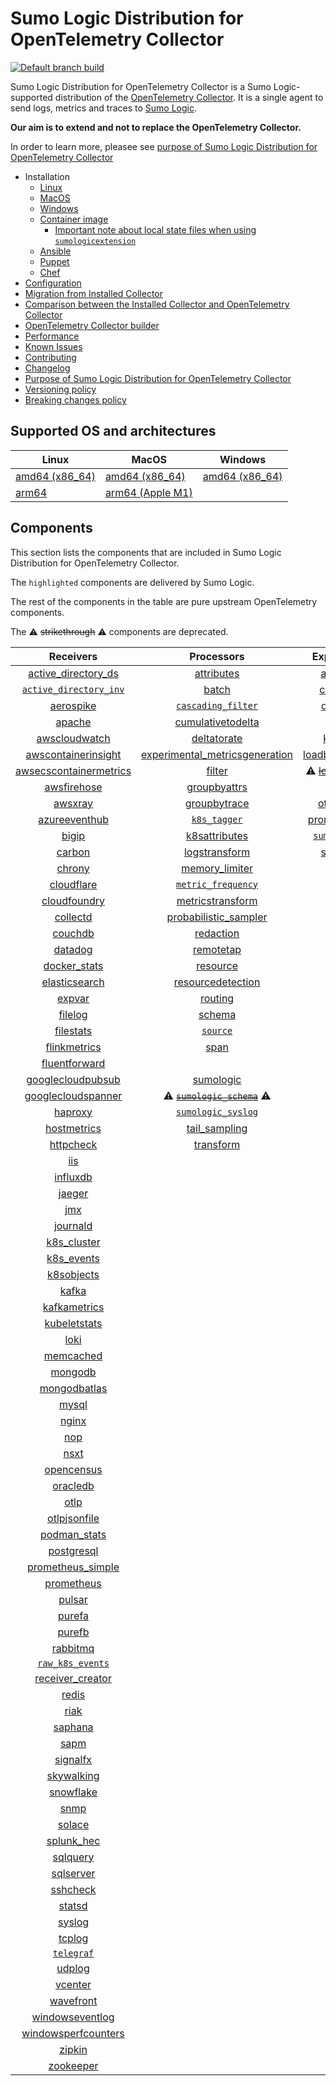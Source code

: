 # Sumo Logic Distribution for OpenTelemetry Collector

[![Default branch build](https://github.com/SumoLogic/sumologic-otel-collector/actions/workflows/dev_builds.yml/badge.svg)](https://github.com/SumoLogic/sumologic-otel-collector/actions/workflows/dev_builds.yml)

Sumo Logic Distribution for OpenTelemetry Collector is a Sumo Logic-supported distribution of the [OpenTelemetry Collector][otc_link].
It is a single agent to send logs, metrics and traces to [Sumo Logic][sumologic].

**Our aim is to extend and not to replace the OpenTelemetry Collector.**

In order to learn more, pleasee see [purpose of Sumo Logic Distribution for OpenTelemetry Collector][purpose]

[otc_link]: https://github.com/open-telemetry/opentelemetry-collector
[sumologic]: https://www.sumologic.com

- Installation
  - [Linux][linux_installation]
  - [MacOS][macos_installation]
  - [Windows][windows_installation]
  - [Container image](/docs/installation.md#container-image)
    - [Important note about local state files when using `sumologicextension`](/docs/installation.md#important-note-about-local-state-files-when-using-sumologicextension)
  - [Ansible](/docs/installation.md#ansible)
  - [Puppet](/docs/installation.md#puppet)
  - [Chef](/docs/installation.md#chef)
- [Configuration](docs/configuration.md)
- [Migration from Installed Collector](docs/migration.md)
- [Comparison between the Installed Collector and OpenTelemetry Collector](docs/comparison.md)
- [OpenTelemetry Collector builder](./otelcolbuilder/README.md)
- [Performance]
- [Known Issues][known issues]
- [Contributing](./CONTRIBUTING.md)
- [Changelog](./CHANGELOG.md)
- [Purpose of Sumo Logic Distribution for OpenTelemetry Collector][purpose]
- [Versioning policy][versioning]
- [Breaking changes policy][breaking]

[linux_installation]: https://help.sumologic.com/docs/send-data/opentelemetry-collector/install-collector-linux/
[macos_installation]: https://help.sumologic.com/docs/send-data/opentelemetry-collector/install-collector-macos/
[windows_installation]: https://help.sumologic.com/docs/send-data/opentelemetry-collector/install-collector-windows/
[performance]: https://help.sumologic.com/docs/send-data/opentelemetry-collector/#performance
[known issues]: https://help.sumologic.com/docs/send-data/opentelemetry-collector/troubleshooting-faq/#known-issues
[purpose]: https://help.sumologic.com/docs/send-data/opentelemetry-collector/sumo-logic-opentelemetry-vs-opentelemetry-upstream-relationship/
[versioning]: https://help.sumologic.com/docs/send-data/opentelemetry-collector/sumo-logic-opentelemetry-vs-opentelemetry-upstream-relationship/#versioning-policy
[breaking]: https://help.sumologic.com/docs/send-data/opentelemetry-collector/sumo-logic-opentelemetry-vs-opentelemetry-upstream-relationship/#versioning-policy

## Supported OS and architectures

| Linux                         | MacOS                         | Windows                     |
| ----------------------------- | ----------------------------- | --------------------------- |
| [amd64 (x86_64)][linux_amd64] | [amd64 (x86_64)][mac_amd64]   | [amd64 (x86_64)][win_amd64] |
| [arm64][linux_arm64]          | [arm64 (Apple M1)][mac_arm64] |                             |

[linux_amd64]: ./docs/installation.md#linux-on-amd64-x86-64
[linux_arm64]: ./docs/installation.md#linux-on-arm64
[mac_amd64]: ./docs/installation.md#macos-on-amd64-x86-64
[mac_arm64]: ./docs/installation.md#macos-on-arm64-apple-m1-x86-64
[win_amd64]: ./docs/installation.md#windows

## Components

This section lists the components that are included in Sumo Logic Distribution for OpenTelemetry Collector.

The `highlighted` components are delivered by Sumo Logic.

The rest of the components in the table are pure upstream OpenTelemetry components.

The ⚠️ ~~strikethrough~~ ⚠️ components are deprecated.

|                        Receivers                         |                          Processors                          |               Exporters                |                  Extensions                  |              Connectors               |
| :------------------------------------------------------: | :----------------------------------------------------------: | :------------------------------------: | :------------------------------------------: | :-----------------------------------: |
|     [active_directory_ds][activedirectorydsreceiver]     |              [attributes][attributesprocessor]               |         [awss3][awss3exporter]         |       [asapclient][asapauthextension]        |      [forward][forwardconnector]      |
|   [`active_directory_inv`][activedirectoryinvreceiver]   |                   [batch][batchprocessor]                    |        [carbon][carbonexporter]        |             [awsproxy][awsproxy]             |        [count][countconnector]        |
|              [aerospike][aerospikereceiver]              |        [`cascading_filter`][cascadingfilterprocessor]        |         [debug][debugexporter]         |       [basicauth][basicauthextension]        |      [routing][routingconnector]      |
|                 [apache][apachereceiver]                 |       [cumulativetodelta][cumulativetodeltaprocessor]        |          [file][fileexporter]          | [bearertokenauth][bearertokenauthextension]  | [servicegraph][servicegraphconnector] |
|          [awscloudwatch][awscloudwatchreceiver]          |             [deltatorate][deltatorateprocessor]              |         [kafka][kafkaexporter]         |           [db_storage][dbstorage]            |  [spanmetrics][spanmetricsconnector]  |
|    [awscontainerinsight][awscontainerinsightreceiver]    | [experimental_metricsgeneration][metricsgenerationprocessor] | [loadbalancing][loadbalancingexporter] |      [docker_observer][dockerobserver]       |                                       |
| [awsecscontainermetrics][awsecscontainermetricsreceiver] |                  [filter][filterprocessor]                   |  ⚠️ ~~[logging][loggingexporter]~~ ⚠️  |         [ecs_observer][ecsobserver]          |                                       |
|            [awsfirehose][awsfirehosereceiver]            |            [groupbyattrs][groupbyattrsprocessor]             |          [otlp][otlpexporter]          |     [ecs_task_observer][ecstaskobserver]     |                                       |
|                [awsxray][awsxrayreceiver]                |            [groupbytrace][groupbytraceprocessor]             |      [otlphttp][otlphttpexporter]      |         [file_storage][filestorage]          |                                       |
|          [azureeventhub][azureeventhubreceiver]          |                 [`k8s_tagger`][k8sprocessor]                 |    [prometheus][prometheusexporter]    |   [headerssetter][headerssetterextension]    |                                       |
|                  [bigip][bigipreceiver]                  |           [k8sattributes][k8sattributesprocessor]            |    [`sumologic`][sumologicexporter]    |     [health_check][healthcheckextension]     |                                       |
|                 [carbon][carbonreceiver]                 |           [logstransform][logstransformprocessor]            |        [syslog][syslogexporter]        |        [host_observer][hostobserver]         |                                       |
|                 [chrony][chronyreceiver]                 |           [memory_limiter][memorylimiterprocessor]           |           [nop][nopexporter]           |       [http_forwarder][httpforwarder]        |                                       |
|             [cloudflare][cloudflarereceiver]             |        [`metric_frequency`][metricfrequencyprocessor]        |                                        | [jaegerremotesampling][jaegerremotesampling] |                                       |
|           [cloudfoundry][cloudfoundryreceiver]           |        [metricstransform][metricstransformprocessor]         |                                        |         [k8s_observer][k8sobserver]          |                                       |
|               [collectd][collectdreceiver]               |    [probabilistic_sampler][probabilisticsamplerprocessor]    |                                        | ⚠️ ~~[memory_ballast][ballastextension]~~ ⚠️ |                                       |
|                [couchdb][couchdbreceiver]                |               [redaction][redactionprocessor]                |                                        |  [oauth2client][oauth2clientauthextension]   |                                       |
|                [datadog][datadogreceiver]                |               [remotetap][remotetapprocessor]                |                                        |          [oidc][oidcauthextension]           |                                       |
|           [docker_stats][dockerstatsreceiver]            |                [resource][resourceprocessor]                 |                                        |           [pprof][pprofextension]            |                                       |
|          [elasticsearch][elasticsearchreceiver]          |       [resourcedetection][resourcedetectionprocessor]        |                                        |       [sigv4auth][sigv4authextension]        |                                       |
|                 [expvar][expvarreceiver]                 |                 [routing][routingprocessor]                  |                                        |      [`sumologic`][sumologicextension]       |                                       |
|                [filelog][filelogreceiver]                |                  [schema][schemaprocessor]                   |                                        |          [zpages][zpagesextension]           |                                       |
|              [filestats][filestatsreceiver]              |                 [`source`][sourceprocessor]                  |                                        |                                              |                                       |
|           [flinkmetrics][flinkmetricsreceiver]           |                    [span][spanprocessor]                     |                                        |                                              |                                       |
|          [fluentforward][fluentforwardreceiver]          |                                                              |                                        |                                              |                                       |
|      [googlecloudpubsub][googlecloudpubsubreceiver]      |               [sumologic][sumologicprocessor]                |                                        |                                              |                                       |
|     [googlecloudspanner][googlecloudspannerreceiver]     |   ⚠️ ~~[`sumologic_schema`][sumologicschemaprocessor]~~ ⚠️   |                                        |                                              |                                       |
|                [haproxy][haproxyreceiver]                |        [`sumologic_syslog`][sumologicsyslogprocessor]        |                                        |                                              |                                       |
|            [hostmetrics][hostmetricsreceiver]            |            [tail_sampling][tailsamplingprocessor]            |                                        |                                              |                                       |
|              [httpcheck][httpcheckreceiver]              |               [transform][transformprocessor]                |                                        |                                              |                                       |
|                    [iis][iisreceiver]                    |                                                              |                                        |                                              |                                       |
|               [influxdb][influxdbreceiver]               |                                                              |                                        |                                              |                                       |
|                 [jaeger][jaegerreceiver]                 |                                                              |                                        |                                              |                                       |
|                    [jmx][jmxreceiver]                    |                                                              |                                        |                                              |                                       |
|               [journald][journaldreceiver]               |                                                              |                                        |                                              |                                       |
|            [k8s_cluster][k8sclusterreceiver]             |                                                              |                                        |                                              |                                       |
|             [k8s_events][k8seventsreceiver]              |                                                              |                                        |                                              |                                       |
|             [k8sobjects][k8sobjectsreceiver]             |                                                              |                                        |                                              |                                       |
|                  [kafka][kafkareceiver]                  |                                                              |                                        |                                              |                                       |
|           [kafkametrics][kafkametricsreceiver]           |                                                              |                                        |                                              |                                       |
|           [kubeletstats][kubeletstatsreceiver]           |                                                              |                                        |                                              |                                       |
|                   [loki][lokireceiver]                   |                                                              |                                        |                                              |                                       |
|              [memcached][memcachedreceiver]              |                                                              |                                        |                                              |                                       |
|                [mongodb][mongodbreceiver]                |                                                              |                                        |                                              |                                       |
|           [mongodbatlas][mongodbatlasreceiver]           |                                                              |                                        |                                              |                                       |
|                  [mysql][mysqlreceiver]                  |                                                              |                                        |                                              |                                       |
|                  [nginx][nginxreceiver]                  |                                                              |                                        |                                              |                                       |
|                    [nop][nopreceiver]                    |                                                              |                                        |                                              |                                       |
|                   [nsxt][nsxtreceiver]                   |                                                              |                                        |                                              |                                       |
|             [opencensus][opencensusreceiver]             |                                                              |                                        |                                              |                                       |
|               [oracledb][oracledbreceiver]               |                                                              |                                        |                                              |                                       |
|                   [otlp][otlpreceiver]                   |                                                              |                                        |                                              |                                       |
|           [otlpjsonfile][otlpjsonfilereceiver]           |                                                              |                                        |                                              |                                       |
|              [podman_stats][podmanreceiver]              |                                                              |                                        |                                              |                                       |
|             [postgresql][postgresqlreceiver]             |                                                              |                                        |                                              |                                       |
|      [prometheus_simple][simpleprometheusreceiver]       |                                                              |                                        |                                              |                                       |
|             [prometheus][prometheusreceiver]             |                                                              |                                        |                                              |                                       |
|                 [pulsar][pulsarreceiver]                 |                                                              |                                        |                                              |                                       |
|                 [purefa][purefareceiver]                 |                                                              |                                        |                                              |                                       |
|                 [purefb][purefbreceiver]                 |                                                              |                                        |                                              |                                       |
|               [rabbitmq][rabbitmqreceiver]               |                                                              |                                        |                                              |                                       |
|         [`raw_k8s_events`][rawk8seventsreceiver]         |                                                              |                                        |                                              |                                       |
|           [receiver_creator][receivercreator]            |                                                              |                                        |                                              |                                       |
|                  [redis][redisreceiver]                  |                                                              |                                        |                                              |                                       |
|                   [riak][riakreceiver]                   |                                                              |                                        |                                              |                                       |
|                [saphana][saphanareceiver]                |                                                              |                                        |                                              |                                       |
|                   [sapm][sapmreceiver]                   |                                                              |                                        |                                              |                                       |
|               [signalfx][signalfxreceiver]               |                                                              |                                        |                                              |                                       |
|             [skywalking][skywalkingreceiver]             |                                                              |                                        |                                              |                                       |
|              [snowflake][snowflakereceiver]              |                                                              |                                        |                                              |                                       |
|                   [snmp][snmpreceiver]                   |                                                              |                                        |                                              |                                       |
|                 [solace][solacereceiver]                 |                                                              |                                        |                                              |                                       |
|             [splunk_hec][splunkhecreceiver]              |                                                              |                                        |                                              |                                       |
|               [sqlquery][sqlqueryreceiver]               |                                                              |                                        |                                              |                                       |
|              [sqlserver][sqlserverreceiver]              |                                                              |                                        |                                              |                                       |
|               [sshcheck][sshcheckreceiver]               |                                                              |                                        |                                              |                                       |
|                 [statsd][statsdreceiver]                 |                                                              |                                        |                                              |                                       |
|                 [syslog][syslogreceiver]                 |                                                              |                                        |                                              |                                       |
|                 [tcplog][tcplogreceiver]                 |                                                              |                                        |                                              |                                       |
|              [`telegraf`][telegrafreceiver]              |                                                              |                                        |                                              |                                       |
|                 [udplog][udplogreceiver]                 |                                                              |                                        |                                              |                                       |
|                [vcenter][vcenterreceiver]                |                                                              |                                        |                                              |                                       |
|              [wavefront][wavefrontreceiver]              |                                                              |                                        |                                              |                                       |
|        [windowseventlog][windowseventlogreceiver]        |                                                              |                                        |                                              |                                       |
|    [windowsperfcounters][windowsperfcountersreceiver]    |                                                              |                                        |                                              |                                       |
|                 [zipkin][zipkinreceiver]                 |                                                              |                                        |                                              |                                       |
|              [zookeeper][zookeeperreceiver]              |                                                              |                                        |                                              |                                       |

[activedirectorydsreceiver]: https://github.com/open-telemetry/opentelemetry-collector-contrib/tree/v0.100.0/receiver/activedirectorydsreceiver
[activedirectoryinvreceiver]: ./pkg/receiver/activedirectoryinvreceiver
[aerospikereceiver]: https://github.com/open-telemetry/opentelemetry-collector-contrib/tree/v0.100.0/receiver/aerospikereceiver
[apachereceiver]: https://github.com/open-telemetry/opentelemetry-collector-contrib/tree/v0.100.0/receiver/apachereceiver
[awscloudwatchreceiver]: https://github.com/open-telemetry/opentelemetry-collector-contrib/tree/v0.100.0/receiver/awscloudwatchreceiver
[awscontainerinsightreceiver]: https://github.com/open-telemetry/opentelemetry-collector-contrib/tree/v0.100.0/receiver/awscontainerinsightreceiver
[awsecscontainermetricsreceiver]: https://github.com/open-telemetry/opentelemetry-collector-contrib/tree/v0.100.0/receiver/awsecscontainermetricsreceiver
[awsfirehosereceiver]: https://github.com/open-telemetry/opentelemetry-collector-contrib/tree/v0.100.0/receiver/awsfirehosereceiver
[awsxrayreceiver]: https://github.com/open-telemetry/opentelemetry-collector-contrib/tree/v0.100.0/receiver/awsxrayreceiver
[azureeventhubreceiver]: https://github.com/open-telemetry/opentelemetry-collector-contrib/tree/v0.100.0/receiver/azureeventhubreceiver
[bigipreceiver]: https://github.com/open-telemetry/opentelemetry-collector-contrib/tree/v0.100.0/receiver/bigipreceiver
[carbonreceiver]: https://github.com/open-telemetry/opentelemetry-collector-contrib/tree/v0.100.0/receiver/carbonreceiver
[chronyreceiver]: https://github.com/open-telemetry/opentelemetry-collector-contrib/tree/v0.100.0/receiver/chronyreceiver
[cloudfoundryreceiver]: https://github.com/open-telemetry/opentelemetry-collector-contrib/tree/v0.100.0/receiver/cloudfoundryreceiver
[cloudflarereceiver]: https://github.com/open-telemetry/opentelemetry-collector-contrib/tree/v0.100.0/receiver/cloudflarereceiver
[collectdreceiver]: https://github.com/open-telemetry/opentelemetry-collector-contrib/tree/v0.100.0/receiver/collectdreceiver
[couchdbreceiver]: https://github.com/open-telemetry/opentelemetry-collector-contrib/tree/v0.100.0/receiver/couchdbreceiver
[datadogreceiver]: https://github.com/open-telemetry/opentelemetry-collector-contrib/tree/v0.100.0/receiver/datadogreceiver
[dockerstatsreceiver]: https://github.com/open-telemetry/opentelemetry-collector-contrib/tree/v0.100.0/receiver/dockerstatsreceiver
[elasticsearchreceiver]: https://github.com/open-telemetry/opentelemetry-collector-contrib/tree/v0.100.0/receiver/elasticsearchreceiver
[expvarreceiver]: https://github.com/open-telemetry/opentelemetry-collector-contrib/tree/v0.100.0/receiver/expvarreceiver
[filelogreceiver]: https://github.com/open-telemetry/opentelemetry-collector-contrib/tree/v0.100.0/receiver/filelogreceiver
[filestatsreceiver]: https://github.com/open-telemetry/opentelemetry-collector-contrib/tree/v0.100.0/receiver/filestatsreceiver
[flinkmetricsreceiver]: https://github.com/open-telemetry/opentelemetry-collector-contrib/tree/v0.100.0/receiver/flinkmetricsreceiver
[fluentforwardreceiver]: https://github.com/open-telemetry/opentelemetry-collector-contrib/tree/v0.100.0/receiver/fluentforwardreceiver
[googlecloudpubsubreceiver]: https://github.com/open-telemetry/opentelemetry-collector-contrib/tree/v0.100.0/receiver/googlecloudpubsubreceiver
[googlecloudspannerreceiver]: https://github.com/open-telemetry/opentelemetry-collector-contrib/tree/v0.100.0/receiver/googlecloudspannerreceiver
[haproxyreceiver]: https://github.com/open-telemetry/opentelemetry-collector-contrib/tree/v0.100.0/receiver/haproxyreceiver
[hostmetricsreceiver]: https://github.com/open-telemetry/opentelemetry-collector-contrib/tree/v0.100.0/receiver/hostmetricsreceiver
[httpcheckreceiver]: https://github.com/open-telemetry/opentelemetry-collector-contrib/tree/v0.100.0/receiver/httpcheckreceiver
[iisreceiver]: https://github.com/open-telemetry/opentelemetry-collector-contrib/tree/v0.100.0/receiver/iisreceiver
[influxdbreceiver]: https://github.com/open-telemetry/opentelemetry-collector-contrib/tree/v0.100.0/receiver/influxdbreceiver
[jaegerreceiver]: https://github.com/open-telemetry/opentelemetry-collector-contrib/tree/v0.100.0/receiver/jaegerreceiver
[jmxreceiver]: https://github.com/open-telemetry/opentelemetry-collector-contrib/tree/v0.100.0/receiver/jmxreceiver
[journaldreceiver]: https://github.com/open-telemetry/opentelemetry-collector-contrib/tree/v0.100.0/receiver/journaldreceiver
[k8sclusterreceiver]: https://github.com/open-telemetry/opentelemetry-collector-contrib/tree/v0.100.0/receiver/k8sclusterreceiver
[k8seventsreceiver]: https://github.com/open-telemetry/opentelemetry-collector-contrib/tree/v0.100.0/receiver/k8seventsreceiver
[k8sobjectsreceiver]: https://github.com/open-telemetry/opentelemetry-collector-contrib/tree/v0.100.0/receiver/k8sobjectsreceiver
[kafkareceiver]: https://github.com/open-telemetry/opentelemetry-collector-contrib/tree/v0.100.0/receiver/kafkareceiver
[kafkametricsreceiver]: https://github.com/open-telemetry/opentelemetry-collector-contrib/tree/v0.100.0/receiver/kafkametricsreceiver
[kubeletstatsreceiver]: https://github.com/open-telemetry/opentelemetry-collector-contrib/tree/v0.100.0/receiver/kubeletstatsreceiver
[lokireceiver]: https://github.com/open-telemetry/opentelemetry-collector-contrib/tree/v0.100.0/receiver/lokireceiver
[memcachedreceiver]: https://github.com/open-telemetry/opentelemetry-collector-contrib/tree/v0.100.0/receiver/memcachedreceiver
[mongodbreceiver]: https://github.com/open-telemetry/opentelemetry-collector-contrib/tree/v0.100.0/receiver/mongodbreceiver
[mongodbatlasreceiver]: https://github.com/open-telemetry/opentelemetry-collector-contrib/tree/v0.100.0/receiver/mongodbatlasreceiver
[mysqlreceiver]: https://github.com/open-telemetry/opentelemetry-collector-contrib/tree/v0.100.0/receiver/mysqlreceiver
[nginxreceiver]: https://github.com/open-telemetry/opentelemetry-collector-contrib/tree/v0.100.0/receiver/nginxreceiver
[nopreceiver]: https://github.com/open-telemetry/opentelemetry-collector/tree/v0.100.0/receiver/nopreceiver
[nsxtreceiver]: https://github.com/open-telemetry/opentelemetry-collector-contrib/tree/v0.100.0/receiver/nsxtreceiver
[opencensusreceiver]: https://github.com/open-telemetry/opentelemetry-collector-contrib/tree/v0.100.0/receiver/opencensusreceiver
[oracledbreceiver]: https://github.com/open-telemetry/opentelemetry-collector-contrib/tree/v0.100.0/receiver/oracledbreceiver
[otlpreceiver]: https://github.com/open-telemetry/opentelemetry-collector/tree/v0.100.0/receiver/otlpreceiver
[otlpjsonfilereceiver]: https://github.com/open-telemetry/opentelemetry-collector-contrib/tree/v0.100.0/receiver/otlpjsonfilereceiver
[podmanreceiver]: https://github.com/open-telemetry/opentelemetry-collector-contrib/tree/v0.100.0/receiver/podmanreceiver
[postgresqlreceiver]: https://github.com/open-telemetry/opentelemetry-collector-contrib/tree/v0.100.0/receiver/postgresqlreceiver
[simpleprometheusreceiver]: https://github.com/open-telemetry/opentelemetry-collector-contrib/tree/v0.100.0/receiver/simpleprometheusreceiver
[prometheusreceiver]: https://github.com/open-telemetry/opentelemetry-collector-contrib/tree/v0.100.0/receiver/prometheusreceiver
[pulsarreceiver]: https://github.com/open-telemetry/opentelemetry-collector-contrib/tree/v0.100.0/receiver/pulsarreceiver
[purefareceiver]: https://github.com/open-telemetry/opentelemetry-collector-contrib/tree/v0.100.0/receiver/purefareceiver
[purefbreceiver]: https://github.com/open-telemetry/opentelemetry-collector-contrib/tree/v0.100.0/receiver/purefbreceiver
[rabbitmqreceiver]: https://github.com/open-telemetry/opentelemetry-collector-contrib/tree/v0.100.0/receiver/rabbitmqreceiver
[rawk8seventsreceiver]: ./pkg/receiver/rawk8seventsreceiver
[receivercreator]: https://github.com/open-telemetry/opentelemetry-collector-contrib/tree/v0.100.0/receiver/receivercreator
[redisreceiver]: https://github.com/open-telemetry/opentelemetry-collector-contrib/tree/v0.100.0/receiver/redisreceiver
[riakreceiver]: https://github.com/open-telemetry/opentelemetry-collector-contrib/tree/v0.100.0/receiver/riakreceiver
[saphanareceiver]: https://github.com/open-telemetry/opentelemetry-collector-contrib/tree/v0.100.0/receiver/saphanareceiver
[sapmreceiver]: https://github.com/open-telemetry/opentelemetry-collector-contrib/tree/v0.100.0/receiver/sapmreceiver
[signalfxreceiver]: https://github.com/open-telemetry/opentelemetry-collector-contrib/tree/v0.100.0/receiver/signalfxreceiver
[skywalkingreceiver]: https://github.com/open-telemetry/opentelemetry-collector-contrib/tree/v0.100.0/receiver/skywalkingreceiver
[snmpreceiver]: https://github.com/open-telemetry/opentelemetry-collector-contrib/tree/v0.100.0/receiver/snmpreceiver
[snowflakereceiver]: https://github.com/open-telemetry/opentelemetry-collector-contrib/tree/v0.100.0/receiver/snowflakereceiver
[solacereceiver]: https://github.com/open-telemetry/opentelemetry-collector-contrib/tree/v0.100.0/receiver/solacereceiver
[splunkhecreceiver]: https://github.com/open-telemetry/opentelemetry-collector-contrib/tree/v0.100.0/receiver/splunkhecreceiver
[sqlqueryreceiver]: https://github.com/open-telemetry/opentelemetry-collector-contrib/tree/v0.100.0/receiver/sqlqueryreceiver
[sqlserverreceiver]: https://github.com/open-telemetry/opentelemetry-collector-contrib/tree/v0.100.0/receiver/sqlserverreceiver
[sshcheckreceiver]: https://github.com/open-telemetry/opentelemetry-collector-contrib/tree/v0.100.0/receiver/sshcheckreceiver
[statsdreceiver]: https://github.com/open-telemetry/opentelemetry-collector-contrib/tree/v0.100.0/receiver/statsdreceiver
[syslogreceiver]: https://github.com/open-telemetry/opentelemetry-collector-contrib/tree/v0.100.0/receiver/syslogreceiver
[tcplogreceiver]: https://github.com/open-telemetry/opentelemetry-collector-contrib/tree/v0.100.0/receiver/tcplogreceiver
[telegrafreceiver]: ./pkg/receiver/telegrafreceiver
[udplogreceiver]: https://github.com/open-telemetry/opentelemetry-collector-contrib/tree/v0.100.0/receiver/udplogreceiver
[vcenterreceiver]: https://github.com/open-telemetry/opentelemetry-collector-contrib/tree/v0.100.0/receiver/vcenterreceiver
[wavefrontreceiver]: https://github.com/open-telemetry/opentelemetry-collector-contrib/tree/v0.100.0/receiver/wavefrontreceiver
[windowseventlogreceiver]: https://github.com/open-telemetry/opentelemetry-collector-contrib/tree/v0.100.0/receiver/windowseventlogreceiver
[windowsperfcountersreceiver]: https://github.com/open-telemetry/opentelemetry-collector-contrib/tree/v0.100.0/receiver/windowsperfcountersreceiver
[zipkinreceiver]: https://github.com/open-telemetry/opentelemetry-collector-contrib/tree/v0.100.0/receiver/zipkinreceiver
[zookeeperreceiver]: https://github.com/open-telemetry/opentelemetry-collector-contrib/tree/v0.100.0/receiver/zookeeperreceiver
[attributesprocessor]: https://github.com/open-telemetry/opentelemetry-collector-contrib/tree/v0.100.0/processor/attributesprocessor
[batchprocessor]: https://github.com/open-telemetry/opentelemetry-collector/tree/v0.100.0/processor/batchprocessor
[cascadingfilterprocessor]: ./pkg/processor/cascadingfilterprocessor
[cumulativetodeltaprocessor]: https://github.com/open-telemetry/opentelemetry-collector-contrib/tree/v0.100.0/processor/cumulativetodeltaprocessor
[deltatorateprocessor]: https://github.com/open-telemetry/opentelemetry-collector-contrib/tree/v0.100.0/processor/deltatorateprocessor
[metricsgenerationprocessor]: https://github.com/open-telemetry/opentelemetry-collector-contrib/tree/v0.100.0/processor/metricsgenerationprocessor
[filterprocessor]: https://github.com/open-telemetry/opentelemetry-collector-contrib/tree/v0.100.0/processor/filterprocessor
[groupbyattrsprocessor]: https://github.com/open-telemetry/opentelemetry-collector-contrib/tree/v0.100.0/processor/groupbyattrsprocessor
[groupbytraceprocessor]: https://github.com/open-telemetry/opentelemetry-collector-contrib/tree/v0.100.0/processor/groupbytraceprocessor
[k8sprocessor]: ./pkg/processor/k8sprocessor
[k8sattributesprocessor]: https://github.com/open-telemetry/opentelemetry-collector-contrib/tree/v0.100.0/processor/k8sattributesprocessor
[logstransformprocessor]: https://github.com/open-telemetry/opentelemetry-collector-contrib/tree/v0.100.0/processor/logstransformprocessor
[memorylimiterprocessor]: https://github.com/open-telemetry/opentelemetry-collector/tree/v0.100.0/processor/memorylimiterprocessor
[metricfrequencyprocessor]: ./pkg/processor/metricfrequencyprocessor
[metricstransformprocessor]: https://github.com/open-telemetry/opentelemetry-collector-contrib/tree/v0.100.0/processor/metricstransformprocessor
[probabilisticsamplerprocessor]: https://github.com/open-telemetry/opentelemetry-collector-contrib/tree/v0.100.0/processor/probabilisticsamplerprocessor
[redactionprocessor]: https://github.com/open-telemetry/opentelemetry-collector-contrib/tree/v0.100.0/processor/redactionprocessor
[remotetapprocessor]: https://github.com/open-telemetry/opentelemetry-collector-contrib/tree/v0.100.0/processor/remotetapprocessor
[resourceprocessor]: https://github.com/open-telemetry/opentelemetry-collector-contrib/tree/v0.100.0/processor/resourceprocessor
[resourcedetectionprocessor]: https://github.com/open-telemetry/opentelemetry-collector-contrib/tree/v0.100.0/processor/resourcedetectionprocessor
[routingprocessor]: https://github.com/open-telemetry/opentelemetry-collector-contrib/tree/v0.100.0/processor/routingprocessor
[schemaprocessor]: https://github.com/open-telemetry/opentelemetry-collector-contrib/tree/v0.100.0/processor/schemaprocessor
[sourceprocessor]: ./pkg/processor/sourceprocessor
[spanprocessor]: https://github.com/open-telemetry/opentelemetry-collector-contrib/tree/v0.100.0/processor/spanprocessor
[sumologicprocessor]: https://github.com/open-telemetry/opentelemetry-collector-contrib/tree/v0.100.0/processor/sumologicprocessor
[sumologicschemaprocessor]: ./pkg/processor/sumologicschemaprocessor
[sumologicsyslogprocessor]: ./pkg/processor/sumologicsyslogprocessor
[tailsamplingprocessor]: https://github.com/open-telemetry/opentelemetry-collector-contrib/tree/v0.100.0/processor/tailsamplingprocessor
[transformprocessor]: https://github.com/open-telemetry/opentelemetry-collector-contrib/tree/v0.100.0/processor/transformprocessor
[awss3exporter]: https://github.com/open-telemetry/opentelemetry-collector-contrib/tree/v0.100.0/exporter/awss3exporter
[carbonexporter]: https://github.com/open-telemetry/opentelemetry-collector-contrib/tree/v0.100.0/exporter/carbonexporter
[debugexporter]: https://github.com/open-telemetry/opentelemetry-collector/tree/v0.100.0/exporter/debugexporter
[fileexporter]: https://github.com/open-telemetry/opentelemetry-collector-contrib/tree/v0.100.0/exporter/fileexporter
[kafkaexporter]: https://github.com/open-telemetry/opentelemetry-collector-contrib/tree/v0.100.0/exporter/kafkaexporter
[loadbalancingexporter]: https://github.com/open-telemetry/opentelemetry-collector-contrib/tree/v0.100.0/exporter/loadbalancingexporter
[loggingexporter]: https://github.com/open-telemetry/opentelemetry-collector/tree/v0.100.0/exporter/loggingexporter
[nopexporter]: https://github.com/open-telemetry/opentelemetry-collector/tree/v0.100.0/exporter/nopexporter
[otlpexporter]: https://github.com/open-telemetry/opentelemetry-collector/tree/v0.100.0/exporter/otlpexporter
[otlphttpexporter]: https://github.com/open-telemetry/opentelemetry-collector/tree/v0.100.0/exporter/otlphttpexporter
[prometheusexporter]: https://github.com/open-telemetry/opentelemetry-collector-contrib/tree/v0.100.0/exporter/prometheusexporter
[sumologicexporter]: ./pkg/exporter/sumologicexporter
[syslogexporter]: https://github.com/open-telemetry/opentelemetry-collector-contrib/tree/v0.100.0/exporter/syslogexporter
[asapauthextension]: https://github.com/open-telemetry/opentelemetry-collector-contrib/tree/v0.100.0/extension/asapauthextension
[awsproxy]: https://github.com/open-telemetry/opentelemetry-collector-contrib/tree/v0.100.0/extension/awsproxy
[basicauthextension]: https://github.com/open-telemetry/opentelemetry-collector-contrib/tree/v0.100.0/extension/basicauthextension
[bearertokenauthextension]: https://github.com/open-telemetry/opentelemetry-collector-contrib/tree/v0.100.0/extension/bearertokenauthextension
[dbstorage]: https://github.com/open-telemetry/opentelemetry-collector-contrib/tree/v0.100.0/extension/storage/dbstorage
[dockerobserver]: https://github.com/open-telemetry/opentelemetry-collector-contrib/tree/v0.100.0/extension/observer/dockerobserver
[ecsobserver]: https://github.com/open-telemetry/opentelemetry-collector-contrib/tree/v0.100.0/extension/observer/ecsobserver
[ecstaskobserver]: https://github.com/open-telemetry/opentelemetry-collector-contrib/tree/v0.100.0/extension/observer/ecstaskobserver
[filestorage]: https://github.com/open-telemetry/opentelemetry-collector-contrib/tree/v0.100.0/extension/storage/filestorage
[headerssetterextension]: https://github.com/open-telemetry/opentelemetry-collector-contrib/tree/v0.100.0/extension/headerssetterextension
[healthcheckextension]: https://github.com/open-telemetry/opentelemetry-collector-contrib/tree/v0.100.0/extension/healthcheckextension
[hostobserver]: https://github.com/open-telemetry/opentelemetry-collector-contrib/tree/v0.100.0/extension/observer/hostobserver
[httpforwarder]: https://github.com/open-telemetry/opentelemetry-collector-contrib/tree/v0.100.0/extension/httpforwarderextension
[jaegerremotesampling]: https://github.com/open-telemetry/opentelemetry-collector-contrib/tree/v0.100.0/extension/jaegerremotesampling
[k8sobserver]: https://github.com/open-telemetry/opentelemetry-collector-contrib/tree/v0.100.0/extension/observer/k8sobserver
[ballastextension]: https://github.com/open-telemetry/opentelemetry-collector/tree/v0.100.0/extension/ballastextension
[oauth2clientauthextension]: https://github.com/open-telemetry/opentelemetry-collector-contrib/tree/v0.100.0/extension/oauth2clientauthextension
[oidcauthextension]: https://github.com/open-telemetry/opentelemetry-collector-contrib/tree/v0.100.0/extension/oidcauthextension
[pprofextension]: https://github.com/open-telemetry/opentelemetry-collector-contrib/tree/v0.100.0/extension/pprofextension
[sigv4authextension]: https://github.com/open-telemetry/opentelemetry-collector-contrib/tree/v0.100.0/extension/sigv4authextension
[sumologicextension]: ./pkg/extension/sumologicextension
[zpagesextension]: https://github.com/open-telemetry/opentelemetry-collector/tree/v0.100.0/extension/zpagesextension
[forwardconnector]: https://github.com/open-telemetry/opentelemetry-collector/tree/v0.100.0/connector/forwardconnector
[countconnector]: https://github.com/open-telemetry/opentelemetry-collector-contrib/tree/v0.100.0/connector/countconnector
[routingconnector]: https://github.com/open-telemetry/opentelemetry-collector-contrib/tree/v0.100.0/connector/routingconnector
[servicegraphconnector]: https://github.com/open-telemetry/opentelemetry-collector-contrib/tree/v0.100.0/connector/servicegraphconnector
[spanmetricsconnector]: https://github.com/open-telemetry/opentelemetry-collector-contrib/tree/v0.100.0/connector/spanmetricsconnector
